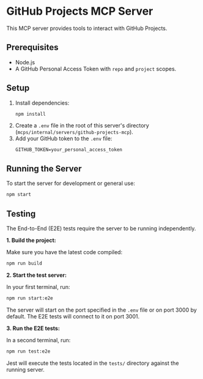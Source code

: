 # GitHub Projects MCP Server

This MCP server provides tools to interact with GitHub Projects.

## Prerequisites

- Node.js
- A GitHub Personal Access Token with `repo` and `project` scopes.

## Setup

1.  Install dependencies:
    ```bash
    npm install
    ```
2.  Create a `.env` file in the root of this server's directory (`mcps/internal/servers/github-projects-mcp`).
3.  Add your GitHub token to the `.env` file:
    ```
    GITHUB_TOKEN=your_personal_access_token
    ```

## Running the Server

To start the server for development or general use:

```bash
npm start
```

## Testing

The End-to-End (E2E) tests require the server to be running independently.

**1. Build the project:**

Make sure you have the latest code compiled:
```bash
npm run build
```

**2. Start the test server:**

In your first terminal, run:
```bash
npm run start:e2e
```
The server will start on the port specified in the `.env` file or on port 3000 by default. The E2E tests will connect to it on port 3001.

**3. Run the E2E tests:**

In a second terminal, run:
```bash
npm run test:e2e
```
Jest will execute the tests located in the `tests/` directory against the running server.
